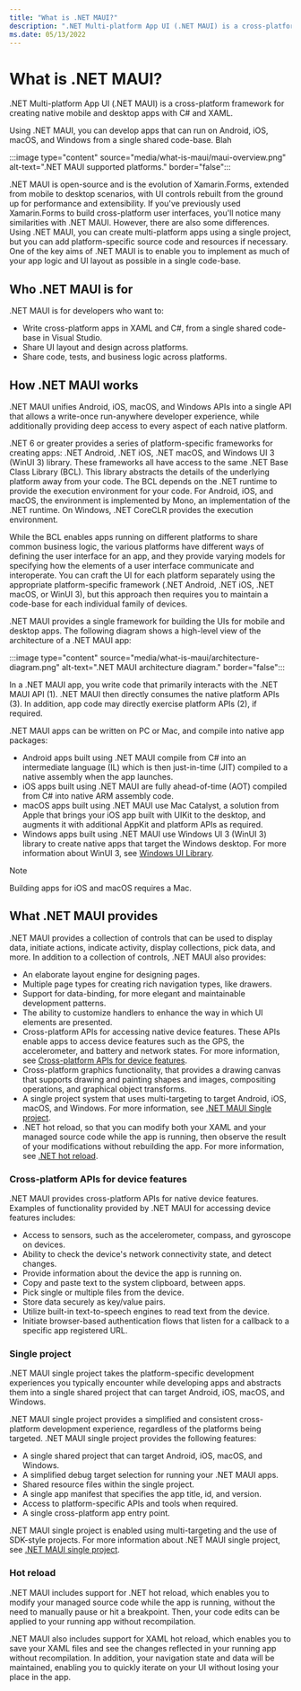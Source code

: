 ```yaml
---
title: "What is .NET MAUI?"
description: ".NET Multi-platform App UI (.NET MAUI) is a cross-platform framework for creating native mobile and desktop apps with C# and XAML."
ms.date: 05/13/2022
---
```


# What is .NET MAUI?

.NET Multi-platform App UI (.NET MAUI) is a cross-platform framework for creating native mobile and desktop apps with C# and XAML.

Using .NET MAUI, you can develop apps that can run on Android, iOS, macOS, and Windows from a single shared code-base. Blah

:::image type="content" source="media/what-is-maui/maui-overview.png" alt-text=".NET MAUI supported platforms." border="false":::

.NET MAUI is open-source and is the evolution of Xamarin.Forms, extended from mobile to desktop scenarios, with UI controls rebuilt from the ground up for performance and extensibility. If you've previously used Xamarin.Forms to build cross-platform user interfaces, you'll notice many similarities with .NET MAUI. However, there are also some differences. Using .NET MAUI, you can create multi-platform apps using a single project, but you can add platform-specific source code and resources if necessary. One of the key aims of .NET MAUI is to enable you to implement as much of your app logic and UI layout as possible in a single code-base.

## Who .NET MAUI is for

.NET MAUI is for developers who want to:

- Write cross-platform apps in XAML and C#, from a single shared code-base in Visual Studio.
- Share UI layout and design across platforms.
- Share code, tests, and business logic across platforms.

## How .NET MAUI works

.NET MAUI unifies Android, iOS, macOS, and Windows APIs into a single API that allows a write-once run-anywhere developer experience, while additionally providing deep access to every aspect of each native platform.

.NET 6 or greater provides a series of platform-specific frameworks for creating apps: .NET Android, .NET iOS, .NET macOS, and Windows UI 3 (WinUI 3) library. These frameworks all have access to the same .NET Base Class Library (BCL). This library abstracts the details of the underlying platform away from your code. The BCL depends on the .NET runtime to provide the execution environment for your code. For Android, iOS, and macOS, the environment is implemented by Mono, an implementation of the .NET runtime. On Windows, .NET CoreCLR provides the execution environment.

While the BCL enables apps running on different platforms to share common business logic, the various platforms have different ways of defining the user interface for an app, and they provide varying models for specifying how the elements of a user interface communicate and interoperate. You can craft the UI for each platform separately using the appropriate platform-specific framework (.NET Android, .NET iOS, .NET macOS, or WinUI 3), but this approach then requires you to maintain a code-base for each individual family of devices.

.NET MAUI provides a single framework for building the UIs for mobile and desktop apps. The following diagram shows a high-level view of the architecture of a .NET MAUI app:

:::image type="content" source="media/what-is-maui/architecture-diagram.png" alt-text=".NET MAUI architecture diagram." border="false":::

In a .NET MAUI app, you write code that primarily interacts with the .NET MAUI API (1). .NET MAUI then directly consumes the native platform APIs (3). In addition, app code may directly exercise platform APIs (2), if required.

.NET MAUI apps can be written on PC or Mac, and compile into native app packages:

- Android apps built using .NET MAUI compile from C# into an intermediate language (IL) which is then just-in-time (JIT) compiled to a native assembly when the app launches.
- iOS apps built using .NET MAUI are fully ahead-of-time (AOT) compiled from C# into native ARM assembly code.
- macOS apps built using .NET MAUI use Mac Catalyst, a solution from Apple that brings your iOS app built with UIKit to the desktop, and augments it with additional AppKit and platform APIs as required.
- Windows apps built using .NET MAUI use Windows UI 3 (WinUI 3) library to create native apps that target the Windows desktop. For more information about WinUI 3, see [Windows UI Library](/windows/apps/winui/).

> [!NOTE]
> Building apps for iOS and macOS requires a Mac.

## What .NET MAUI provides

.NET MAUI provides a collection of controls that can be used to display data, initiate actions, indicate activity, display collections, pick data, and more. In addition to a collection of controls, .NET MAUI also provides:

- An elaborate layout engine for designing pages.
- Multiple page types for creating rich navigation types, like drawers.
- Support for data-binding, for more elegant and maintainable development patterns.
- The ability to customize handlers to enhance the way in which UI elements are presented.
- Cross-platform APIs for accessing native device features. These APIs enable apps to access device features such as the GPS, the accelerometer, and battery and network states. For more information, see [Cross-platform APIs for device features](#cross-platform-apis-for-device-features).
- Cross-platform graphics functionality, that provides a drawing canvas that supports drawing and painting shapes and images, compositing operations, and graphical object transforms.
- A single project system that uses multi-targeting to target Android, iOS, macOS, and Windows. For more information, see [.NET MAUI Single project](#single-project).
- .NET hot reload, so that you can modify both your XAML and your managed source code while the app is running, then observe the result of your modifications without rebuilding the app. For more information, see [.NET hot reload](#hot-reload).

### Cross-platform APIs for device features

.NET MAUI provides cross-platform APIs for native device features. Examples of functionality provided by .NET MAUI for accessing device features includes:

- Access to sensors, such as the accelerometer, compass, and gyroscope on devices.
- Ability to check the device's network connectivity state, and detect changes.
- Provide information about the device the app is running on.
- Copy and paste text to the system clipboard, between apps.
- Pick single or multiple files from the device.
- Store data securely as key/value pairs.
- Utilize built-in text-to-speech engines to read text from the device.
- Initiate browser-based authentication flows that listen for a callback to a specific app registered URL.

### Single project

.NET MAUI single project takes the platform-specific development experiences you typically encounter while developing apps and abstracts them into a single shared project that can target Android, iOS, macOS, and Windows.

.NET MAUI single project provides a simplified and consistent cross-platform development experience, regardless of the platforms being targeted. .NET MAUI single project provides the following features:

- A single shared project that can target Android, iOS, macOS, and Windows.
- A simplified debug target selection for running your .NET MAUI apps.
- Shared resource files within the single project.
- A single app manifest that specifies the app title, id, and version.
- Access to platform-specific APIs and tools when required.
- A single cross-platform app entry point.

.NET MAUI single project is enabled using multi-targeting and the use of SDK-style projects. For more information about .NET MAUI single project, see [.NET MAUI single project](~/fundamentals/single-project.md).

### Hot reload

.NET MAUI includes support for .NET hot reload, which enables you to modify your managed source code while the app is running, without the need to manually pause or hit a breakpoint. Then, your code edits can be applied to your running app without recompilation.

.NET MAUI also includes support for XAML hot reload, which enables you to save your XAML files and see the changes reflected in your running app without recompilation. In addition, your navigation state and data will be maintained, enabling you to quickly iterate on your UI without losing your place in the app.
